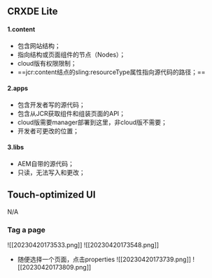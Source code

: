 ## CRXDE Lite

#### 1.content

- 包含网站结构；
- 指向结构或页面组件的节点（Nodes）；
- cloud版有权限限制；
- ==jcr:content结点的sling:resourceType属性指向源代码的路径；==

#### 2.apps

- 包含开发者写的源代码；
- 包含从JCR获取组件和组装页面的API；
- cloud版需要manager部署到这里，非cloud版不需要；
- 开发者可更改的位置；

#### 3.libs

- AEM自带的源代码；
- 只读，无法写入和更改；

## Touch-optimized UI

N/A
### Tag a page
![[20230420173533.png]]
![[20230420173548.png]]
- 随便选择一个页面，点击properties
![[20230420173739.png]]
![[20230420173809.png]]
